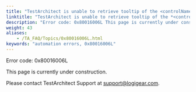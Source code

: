 ```yaml
--- 
title: "TestArchitect is unable to retrieve tooltip of the <controlName\\> control, which resides in the <windowName\\> window, at <X- Coordinate, Y-Coordinate\\>."
linktitle: "TestArchitect is unable to retrieve tooltip of the *<controlName\\>* control, which resides in the *<windowName\\>* window, at *<X- Coordinate, Y-Coordinate\\>*."
description: "Error code: 0x80016006L This page is currently under construction. Please contact TestArchitect Support at support@logigear.com ."
weight: 43
aliases: 
    - /TA_FAQ/Topics/0x80016006L.html
keywords: "automation errors, 0x80016006L"
---
```


Error code: 0x80016006L

This page is currently under construction.

Please contact TestArchitect Support at [support@logigear.com](mailto:support@logigear.com).




